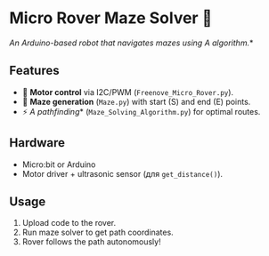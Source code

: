 # Micro Rover Maze Solver 🤖  
**An Arduino-based robot that navigates mazes using A* algorithm.**  

## Features  
- 🚗 **Motor control** via I2C/PWM (`Freenove_Micro_Rover.py`).  
- 🧩 **Maze generation** (`Maze.py`) with start (S) and end (E) points.  
- ⚡ **A* pathfinding** (`Maze_Solving_Algorithm.py`) for optimal routes.  

## Hardware  
- Micro:bit or Arduino  
- Motor driver + ultrasonic sensor (для `get_distance()`).  

## Usage  
1. Upload code to the rover.  
2. Run maze solver to get path coordinates.  
3. Rover follows the path autonomously! 
